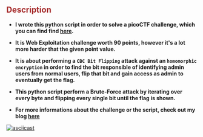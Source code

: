 ## **<strong><font color="Brown">Description</font></strong>**

* **I wrote this python script in order to solve a picoCTF challenge, which you can find find <a href="https://play.picoctf.org/practice/challenge/124?category=1&page=1" target="_blank"><er>here</er></a>.**
* **It is Web Exploitation challenge worth 90 points, however it's a lot more harder that the given point value.**
* **It is about performing a ```CBC Bit Flipping``` attack against an ```homomorphic encryption``` in order to find the bit responsible of identifying admin users from normal users, flip that bit and gain access as admin to eventually get the flag.**

* **This python script perform a Brute-Force attack by iterating over every byte and flipping every single bit until the flag is shown.**
* **For more informations about the challenge or the script, check out my blog <a href="https://younestasra-r4z3rsw0rd.github.io/posts/MoreCookies/" target="_blank"><er>here</er></a>**

[![asciicast](https://asciinema.org/a/3Hn9gMQDeLCPzaNqXs9ivMkH3.svg)](https://asciinema.org/a/3Hn9gMQDeLCPzaNqXs9ivMkH3)
